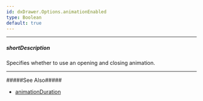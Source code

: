 ```yaml
---
id: dxDrawer.Options.animationEnabled
type: Boolean
default: true
---
```

---
##### shortDescription
Specifies whether to use an opening and closing animation.

---
#####See Also#####
- [animationDuration](/api-reference/10%20UI%20Components/dxDrawer/1%20Configuration/animationDuration.md '/Documentation/ApiReference/UI_Components/dxDrawer/Configuration/#animationDuration')